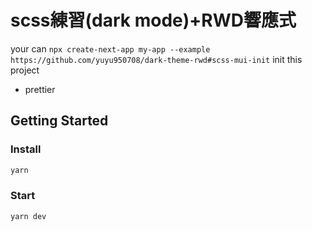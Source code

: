 # scss練習(dark mode)+RWD響應式

your can `npx create-next-app my-app --example https://github.com/yuyu950708/dark-theme-rwd#scss-mui-init` init this project

- prettier

## Getting Started

### Install
```bash
yarn
```

### Start
```bash
yarn dev
```
